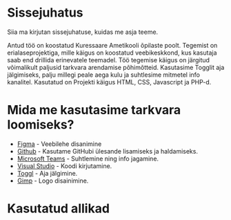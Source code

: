 # Sissejuhatus
Siia ma kirjutan sissejuhatuse, kuidas me asja teeme.

Antud töö on koostatud Kuressaare Ametikooli õpilaste poolt.
Tegemist on erialaseprojektiga, mille käigus on koostatud veebikeskkond, kus kasutaja saab end drillida erinevatele teemadel.
Töö tegemise käigus on järgitud võimalikult paljusid tarkvara arendamise põhimõtteid.
Kasutasime Togglit aja jälgimiseks, palju millegi peale aega kulu ja suhtlesime mitmetel info kanalitel.
Kasutatud on Projekti käigus HTML, CSS, Javascript ja PHP-d.


# Mida me kasutasime tarkvara loomiseks?
* [Figma](https://www.figma.com/) - Veebilehe disanimine
* [Github](https://www.github.com/HenrysHub/projekt-5/) - Kasutame GitHubi ülesande lisamiseks ja haldamiseks.
* [Microsoft Teams](https://teams.microsoft.com/) - Suhtlemine ning info jagamine.
* [Visual Studio](https://code.visualstudio.com/) - Koodi kirjutamine.
* [Toggl](https://www.toggl.com/) - Aja jälgimine.
* [Gimp](https://www.gimp.org/) - Logo disainimine.

# Kasutatud allikad 
